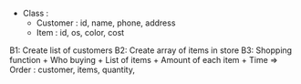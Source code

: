 - Class : 
	+ Customer : id, name, phone, address
	+ Item : id, os, color, cost
	
B1: Create list of customers
B2: Create array of items in store
B3: Shopping function
	+ Who buying
	+ List of items
	+ Amount of each item
	+ Time
	=> Order : customer, items, quantity, 